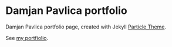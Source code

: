 # Damjan Pavlica portfolio 

Damjan Pavlica portfolio page, created with Jekyll [Particle Theme](https://github.com/nrandecker/particle).

See [my portfiolio](https://mudroljub.github.io).
